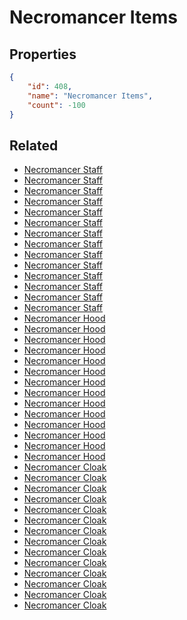 # Necromancer Items

<no description available>

## Properties

```json
{
    "id": 408,
    "name": "Necromancer Items",
    "count": -100
}
```

## Related

- [Necromancer Staff](../items/12191-necromancer-staff.md)
- [Necromancer Staff](../items/12192-necromancer-staff.md)
- [Necromancer Staff](../items/12193-necromancer-staff.md)
- [Necromancer Staff](../items/12194-necromancer-staff.md)
- [Necromancer Staff](../items/12195-necromancer-staff.md)
- [Necromancer Staff](../items/12196-necromancer-staff.md)
- [Necromancer Staff](../items/12197-necromancer-staff.md)
- [Necromancer Staff](../items/12198-necromancer-staff.md)
- [Necromancer Staff](../items/12199-necromancer-staff.md)
- [Necromancer Staff](../items/12200-necromancer-staff.md)
- [Necromancer Staff](../items/12201-necromancer-staff.md)
- [Necromancer Staff](../items/12202-necromancer-staff.md)
- [Necromancer Staff](../items/12203-necromancer-staff.md)
- [Necromancer Staff](../items/12204-necromancer-staff.md)
- [Necromancer Hood](../items/12205-necromancer-hood.md)
- [Necromancer Hood](../items/12206-necromancer-hood.md)
- [Necromancer Hood](../items/12207-necromancer-hood.md)
- [Necromancer Hood](../items/12208-necromancer-hood.md)
- [Necromancer Hood](../items/12209-necromancer-hood.md)
- [Necromancer Hood](../items/12210-necromancer-hood.md)
- [Necromancer Hood](../items/12211-necromancer-hood.md)
- [Necromancer Hood](../items/12212-necromancer-hood.md)
- [Necromancer Hood](../items/12213-necromancer-hood.md)
- [Necromancer Hood](../items/12214-necromancer-hood.md)
- [Necromancer Hood](../items/12215-necromancer-hood.md)
- [Necromancer Hood](../items/12216-necromancer-hood.md)
- [Necromancer Hood](../items/12217-necromancer-hood.md)
- [Necromancer Hood](../items/12218-necromancer-hood.md)
- [Necromancer Cloak](../items/12219-necromancer-cloak.md)
- [Necromancer Cloak](../items/12220-necromancer-cloak.md)
- [Necromancer Cloak](../items/12221-necromancer-cloak.md)
- [Necromancer Cloak](../items/12222-necromancer-cloak.md)
- [Necromancer Cloak](../items/12223-necromancer-cloak.md)
- [Necromancer Cloak](../items/12224-necromancer-cloak.md)
- [Necromancer Cloak](../items/12225-necromancer-cloak.md)
- [Necromancer Cloak](../items/12226-necromancer-cloak.md)
- [Necromancer Cloak](../items/12227-necromancer-cloak.md)
- [Necromancer Cloak](../items/12228-necromancer-cloak.md)
- [Necromancer Cloak](../items/12229-necromancer-cloak.md)
- [Necromancer Cloak](../items/12230-necromancer-cloak.md)
- [Necromancer Cloak](../items/12231-necromancer-cloak.md)
- [Necromancer Cloak](../items/12232-necromancer-cloak.md)

